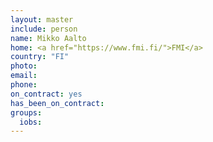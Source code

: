 ```yaml
---
layout: master
include: person
name: Mikko Aalto
home: <a href="https://www.fmi.fi/">FMI</a>
country: "FI"
photo:
email:
phone:
on_contract: yes
has_been_on_contract:
groups:
  iobs:
---
```

